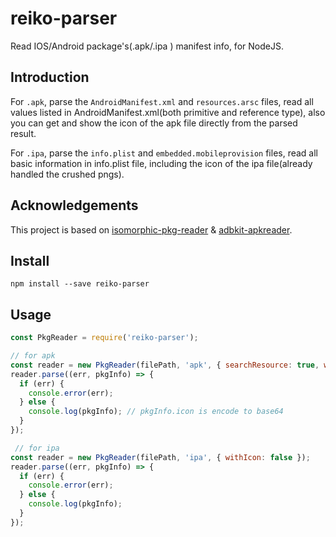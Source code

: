 # reiko-parser
Read IOS/Android package's(.apk/.ipa ) manifest info, for NodeJS.

## Introduction
For `.apk`, parse the `AndroidManifest.xml` and `resources.arsc` files, read all values listed in AndroidManifest.xml(both primitive and reference type), also you can get and show the icon of the apk file directly from the parsed result.

For `.ipa`, parse the `info.plist` and `embedded.mobileprovision` files, read all basic information in info.plist file, including the icon of the ipa file(already handled the crushed pngs).

## Acknowledgements
This project is based on [isomorphic-pkg-reader](https://github.com/TencentWSRD/isomorphic-pkg-reader/) & [adbkit-apkreader](https://github.com/openstf/adbkit-apkreader). 

## Install
```
npm install --save reiko-parser
```

## Usage
```js
const PkgReader = require('reiko-parser');

// for apk
const reader = new PkgReader(filePath, 'apk', { searchResource: true, withIcon: true });
reader.parse((err, pkgInfo) => {
  if (err) {
    console.error(err);
  } else {
    console.log(pkgInfo); // pkgInfo.icon is encode to base64
  }
});

 // for ipa
const reader = new PkgReader(filePath, 'ipa', { withIcon: false });
reader.parse((err, pkgInfo) => {
  if (err) {
    console.error(err);
  } else {
    console.log(pkgInfo);
  }
});
```


